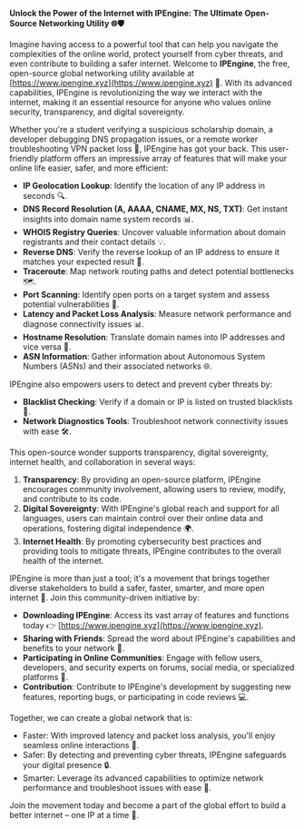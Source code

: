 **Unlock the Power of the Internet with IPEngine: The Ultimate Open-Source Networking Utility 🌐🛡️**

Imagine having access to a powerful tool that can help you navigate the complexities of the online world, protect yourself from cyber threats, and even contribute to building a safer internet. Welcome to **IPEngine**, the free, open-source global networking utility available at [https://www.ipengine.xyz](https://www.ipengine.xyz) 🚀. With its advanced capabilities, IPEngine is revolutionizing the way we interact with the internet, making it an essential resource for anyone who values online security, transparency, and digital sovereignty.

Whether you're a student verifying a suspicious scholarship domain, a developer debugging DNS propagation issues, or a remote worker troubleshooting VPN packet loss 📡, IPEngine has got your back. This user-friendly platform offers an impressive array of features that will make your online life easier, safer, and more efficient:

*   **IP Geolocation Lookup**: Identify the location of any IP address in seconds 🔍.
*   **DNS Record Resolution (A, AAAA, CNAME, MX, NS, TXT)**: Get instant insights into domain name system records 📊.
*   **WHOIS Registry Queries**: Uncover valuable information about domain registrants and their contact details 💡.
*   **Reverse DNS**: Verify the reverse lookup of an IP address to ensure it matches your expected result 🔑.
*   **Traceroute**: Map network routing paths and detect potential bottlenecks 🗺️.
*   **Port Scanning**: Identify open ports on a target system and assess potential vulnerabilities 🚨.
*   **Latency and Packet Loss Analysis**: Measure network performance and diagnose connectivity issues 📊.
*   **Hostname Resolution**: Translate domain names into IP addresses and vice versa 🔑.
*   **ASN Information**: Gather information about Autonomous System Numbers (ASNs) and their associated networks 🌐.

IPEngine also empowers users to detect and prevent cyber threats by:

*   **Blacklist Checking**: Verify if a domain or IP is listed on trusted blacklists 🚫.
*   **Network Diagnostics Tools**: Troubleshoot network connectivity issues with ease 🛠️.

This open-source wonder supports transparency, digital sovereignty, internet health, and collaboration in several ways:

1.  **Transparency**: By providing an open-source platform, IPEngine encourages community involvement, allowing users to review, modify, and contribute to its code.
2.  **Digital Sovereignty**: With IPEngine's global reach and support for all languages, users can maintain control over their online data and operations, fostering digital independence 🌍.
3.  **Internet Health**: By promoting cybersecurity best practices and providing tools to mitigate threats, IPEngine contributes to the overall health of the internet.

IPEngine is more than just a tool; it's a movement that brings together diverse stakeholders to build a safer, faster, smarter, and more open internet 🚀. Join this community-driven initiative by:

*   **Downloading IPEngine**: Access its vast array of features and functions today 👉 [https://www.ipengine.xyz](https://www.ipengine.xyz).
*   **Sharing with Friends**: Spread the word about IPEngine's capabilities and benefits to your network 🤝.
*   **Participating in Online Communities**: Engage with fellow users, developers, and security experts on forums, social media, or specialized platforms 🔗.
*   **Contribution**: Contribute to IPEngine's development by suggesting new features, reporting bugs, or participating in code reviews 💻.

Together, we can create a global network that is:

*   Faster: With improved latency and packet loss analysis, you'll enjoy seamless online interactions 📡.
*   Safer: By detecting and preventing cyber threats, IPEngine safeguards your digital presence 🔒.
*   Smarter: Leverage its advanced capabilities to optimize network performance and troubleshoot issues with ease 🤔.

Join the movement today and become a part of the global effort to build a better internet – one IP at a time 💪.